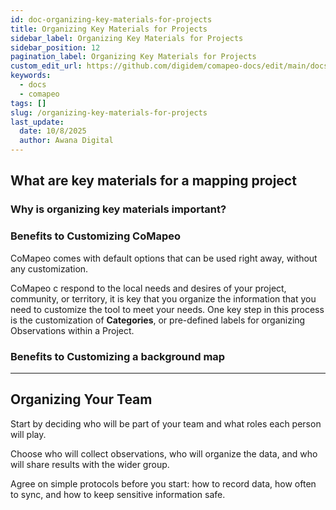 ```yaml
---
id: doc-organizing-key-materials-for-projects
title: Organizing Key Materials for Projects
sidebar_label: Organizing Key Materials for Projects
sidebar_position: 12
pagination_label: Organizing Key Materials for Projects
custom_edit_url: https://github.com/digidem/comapeo-docs/edit/main/docs/customizing-comapeo/organizing-key-materials-for-projects.md
keywords:
  - docs
  - comapeo
tags: []
slug: /organizing-key-materials-for-projects
last_update:
  date: 10/8/2025
  author: Awana Digital
---
```


## What are key materials for a mapping project


### Why is organizing key materials important?


### Benefits to Customizing CoMapeo


CoMapeo comes with default options that can be used right away, without any customization.


CoMapeo c respond to the local needs and desires of your project, community, or territory, it is key that you organize the information that you need to customize the tool to meet your needs. One key step in this process is the customization of **Categories**, or pre-defined labels for organizing Observations within a Project.


### Benefits to Customizing a background map


---


## Organizing Your Team


Start by deciding who will be part of your team and what roles each person will play.


Choose who will collect observations, who will organize the data, and who will share results with the wider group.


Agree on simple protocols before you start: how to record data, how often to sync, and how to keep sensitive information safe.

